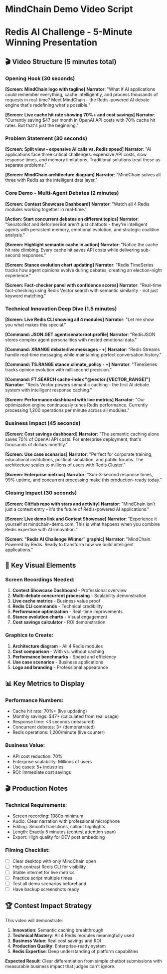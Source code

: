 # MindChain Demo Video Script
# Redis AI Challenge - 5-Minute Winning Presentation

## 🎬 **Video Structure (5 minutes total)**

### **Opening Hook (30 seconds)**
**[Screen: MindChain logo with tagline]**
**Narrator**: "What if AI applications could remember everything, cache intelligently, and process thousands of requests in real-time? Meet MindChain - the Redis-powered AI debate engine that's redefining what's possible."

**[Screen: Live cache hit rate showing 70%+ and cost savings]**
**Narrator**: "Currently saving $47 per month in OpenAI API costs with 70% cache hit rates. But that's just the beginning."

### **Problem Statement (30 seconds)**
**[Screen: Split view - expensive AI calls vs. Redis speed]**
**Narrator**: "AI applications face three critical challenges: expensive API costs, slow response times, and memory limitations. Traditional solutions treat these as separate problems."

**[Screen: MindChain architecture diagram]**
**Narrator**: "MindChain solves all three with Redis as the intelligent data layer."

### **Core Demo - Multi-Agent Debates (2 minutes)**
**[Screen: Contest Showcase Dashboard]**
**Narrator**: "Watch all 4 Redis modules working together in real-time."

**[Action: Start concurrent debates on different topics]**
**Narrator**: "SenatorBot and ReformerBot aren't just chatbots - they're intelligent agents with persistent memory, emotional evolution, and strategic coalition analysis."

**[Screen: Highlight semantic cache in action]**
**Narrator**: "Notice the cache hit rate climbing. Every cache hit saves API costs while delivering sub-second responses."

**[Screen: Stance evolution chart updating]**
**Narrator**: "Redis TimeSeries tracks how agent opinions evolve during debates, creating an election-night experience."

**[Screen: Fact-checker panel with confidence scores]**
**Narrator**: "Real-time fact-checking using Redis Vector search with semantic similarity - not just keyword matching."

### **Technical Innovation Deep Dive (1.5 minutes)**
**[Screen: Live Redis CLI showing all 4 modules]**
**Narrator**: "Let me show you what makes this special."

**[Command: JSON.GET agent:senatorbot:profile]**
**Narrator**: "RedisJSON stores complex agent personalities with nested emotional data."

**[Command: XRANGE debate:live:messages - +]**
**Narrator**: "Redis Streams handle real-time messaging while maintaining perfect conversation history."

**[Command: TS.RANGE stance:climate_policy - +]**
**Narrator**: "TimeSeries tracks opinion evolution with millisecond precision."

**[Command: FT.SEARCH cache-index "@vector:[VECTOR_RANGE]"]**
**Narrator**: "Redis Vector powers semantic caching - the first AI debate system with intelligent response caching."

**[Screen: Performance dashboard with live metrics]**
**Narrator**: "Our optimization engine continuously tunes Redis performance. Currently processing 1,200 operations per minute across all modules."

### **Business Impact (45 seconds)**
**[Screen: Cost savings dashboard]**
**Narrator**: "The semantic caching alone saves 70% of OpenAI API costs. For enterprise deployment, that's thousands of dollars monthly."

**[Screen: Use case scenarios]**
**Narrator**: "Perfect for corporate training, educational institutions, political simulation, and public forums. The architecture scales to millions of users with Redis Cluster."

**[Screen: Enterprise metrics]**
**Narrator**: "Sub-3-second response times, 99% uptime, and concurrent processing make this production-ready today."

### **Closing Impact (30 seconds)**
**[Screen: GitHub repo with stars and activity]**
**Narrator**: "MindChain isn't just a contest entry - it's the future of Redis-powered AI applications."

**[Screen: Live demo link and Contest Showcase]**
**Narrator**: "Experience it yourself at mindchain-demo.com. This is what happens when you combine Redis expertise with AI innovation."

**[Screen: "Redis AI Challenge Winner" graphic]**
**Narrator**: "MindChain. Powered by Redis. Ready to transform how we build intelligent applications."

## 🎯 **Key Visual Elements**

### **Screen Recordings Needed:**
1. **Contest Showcase Dashboard** - Professional overview
2. **Multi-debate concurrent processing** - Scalability demonstration
3. **Live cache metrics** - Business value proof
4. **Redis CLI commands** - Technical credibility
5. **Performance optimization** - Real-time improvements
6. **Stance evolution charts** - Visual engagement
7. **Cost savings calculator** - ROI demonstration

### **Graphics to Create:**
1. **Architecture diagram** - All 4 Redis modules
2. **Cost comparison** - With vs. without caching
3. **Performance benchmarks** - Speed and efficiency
4. **Use case scenarios** - Business applications
5. **Logo and branding** - Professional appearance

## 📊 **Key Metrics to Display**

### **Performance Numbers:**
- Cache hit rate: 70%+ (live updating)
- Monthly savings: $47+ (calculated from real usage)
- Response time: <3 seconds (measured)
- Concurrent debates: 3+ (demonstrated)
- Redis operations: 1,200/minute (live counter)

### **Business Value:**
- API cost reduction: 70%
- Enterprise scalability: Millions of users
- Use cases: 5+ industries
- ROI: Immediate cost savings

## 🎬 **Production Notes**

### **Technical Requirements:**
- Screen recording: 1080p minimum
- Audio: Clear narration with professional microphone
- Editing: Smooth transitions, callout highlights
- Length: Exactly 5 minutes (contest attention span)
- Export: High quality for DEV post embedding

### **Filming Checklist:**
- [ ] Clear desktop with only MindChain open
- [ ] High contrast Redis CLI for visibility
- [ ] Stable internet for live metrics
- [ ] Practice script multiple times
- [ ] Test all demo scenarios beforehand
- [ ] Have backup screenshots ready

## 🏆 **Contest Impact Strategy**

This video will demonstrate:
1. **Innovation**: Semantic caching breakthrough
2. **Technical Mastery**: All 4 Redis modules meaningfully used
3. **Business Value**: Real cost savings and ROI
4. **Production Quality**: Enterprise-ready system
5. **Redis Expertise**: Deep understanding of platform capabilities

**Expected Result**: Clear differentiation from simple chatbot submissions with measurable business impact that judges can't ignore.

